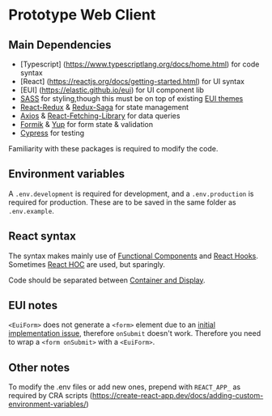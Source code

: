 # Prototype Web Client

## Main Dependencies
* [Typescript] (https://www.typescriptlang.org/docs/home.html) for code syntax
* [React] (https://reactjs.org/docs/getting-started.html) for UI syntax
* [EUI] (https://elastic.github.io/eui) for UI component lib
* [SASS](https://sass-lang.com/) for styling,though this must be on top of existing [EUI themes](https://github.com/elastic/eui/blob/master/wiki/theming.md)
* [React-Redux](https://react-redux.js.org/api/connect) & [Redux-Saga](https://redux-saga.js.org/) for state management
* [Axios](https://github.com/axios/axios) & [React-Fetching-Library](https://marcin-piela.github.io/react-fetching-library/) for data queries
* [Formik](https://jaredpalmer.com/formik/docs/overview) & [Yup](https://github.com/jquense/yup) for form state & validation
* [Cypress](https://docs.cypress.io) for testing

Familiarity with these packages is required to modify the code.

## Environment variables
A `.env.development` is required for development, and a `.env.production` is required for production. These are to be saved in the same folder as `.env.example`.

## React syntax
The syntax makes mainly use of [Functional Components](https://www.robinwieruch.de/react-function-component) and [React Hooks](https://reactjs.org/docs/hooks-intro.html). Sometimes [React HOC](https://reactjs.org/docs/higher-order-components.html) are used, but sparingly.

Code should be separated between [Container and Display](https://medium.com/@cburbank/react-container-and-display-components-29c428d86841).

## EUI notes
`<EuiForm>` does not generate a `<form>` element due to an [initial implementation issue](https://github.com/elastic/eui/issues/2272), therefore `onSubmit` doesn't work. Therefore you need to wrap a `<form onSubmit>` with a `<EuiForm>`. 

## Other notes
To modify the .env files or add new ones, prepend with `REACT_APP_` as required by CRA scripts (https://create-react-app.dev/docs/adding-custom-environment-variables/)